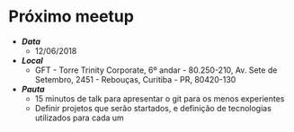 # Próximo meetup

- ***Data***
  - 12/06/2018
- ***Local***
  - GFT - Torre Trinity Corporate, 6º andar - 80.250-210, Av. Sete de Setembro, 2451 - Rebouças, Curitiba - PR, 80420-130
- ***Pauta***
  - 15 minutos de talk para apresentar o git para os menos experientes
  - Definir projetos que serão startados, e definição de tecnologias utilizados para cada um
